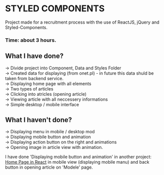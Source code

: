 # STYLED COMPONENTS

Project made for a recruitment process with the use of ReactJS, jQuery and Styled-Components.

### Time: about 3 hours.

## What I have done?
-> Divide project into Component, Data and Styles Folder\
-> Created data for displaying (from onet.pl) - in future this data shuld be taken from backend service.\
-> Displaying home page with all elements\
-> Two types of articles\
-> Clicking into atricles (opening article)\
-> Viewing article with all neccessery informations\
-> Simple desktop / mobile interface

## What I haven't done?
-> Displaying menu in mobile / desktop mod\
-> Displaying mobile button and animation\
-> Displaying action button on the right and animations\
-> Opening image in article view with animation.

I have done 'Displaying mobile button and animation' in  another project: [Home Page in React](http://kkucharczyk.pl/react/#/) in mobile view (displaying mobile manu) and back button in opening article on 'Modele' page.
